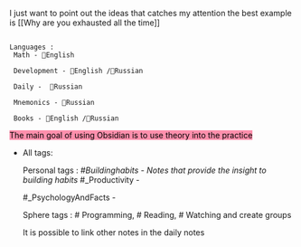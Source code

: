 
I just want to point out the ideas that catches my attention 
the best example is [[Why are you exhausted all the time]]

```ad-abstract

Languages :
 Math - 💂English
 
 Development - 💂English /🍲Russian
 
 Daily -  🍲Russian

 Mnemonics - 🍲Russian
 
 Books - 💂English /🍲Russian
```

<mark style="background: #FF5582A6;">The main goal of using Obsidian is to use theory into the practice </mark> 

- All tags:

  Personal tags : 
  #_Buildinghabits - Notes that provide the insight to building habits_
  #_Productivity  -  

  #_PsychologyAndFacts -


  Sphere tags :  # Programming, # Reading,  # Watching and create groups 


  It is possible to link other notes in the daily notes 

